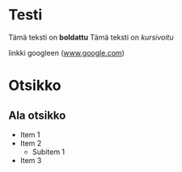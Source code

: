 # Testi

Tämä teksti on **boldattu**
Tämä teksti on *kursivoitu*

linkki googleen (www.google.com)

# Otsikko

## Ala otsikko

* Item 1
* Item 2
    * Subitem 1
* Item 3